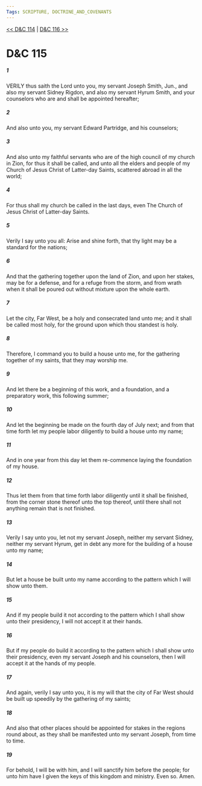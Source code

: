 ```yaml
---
Tags: SCRIPTURE, DOCTRINE_AND_COVENANTS
---
```


[<< D&C 114](DOCTRINE_AND_COVENANTS/D&C_114.md) | [D&C 116 >>](DOCTRINE_AND_COVENANTS/D&C_116.md)

# D&C 115

##### 1

VERILY thus saith the Lord unto you, my servant Joseph Smith, Jun., and also my servant Sidney Rigdon, and also my servant Hyrum Smith, and your counselors who are and shall be appointed hereafter;

##### 2

And also unto you, my servant Edward Partridge, and his counselors;

##### 3

And also unto my faithful servants who are of the high council of my church in Zion, for thus it shall be called, and unto all the elders and people of my Church of Jesus Christ of Latter-day Saints, scattered abroad in all the world;

##### 4

For thus shall my church be called in the last days, even The Church of Jesus Christ of Latter-day Saints.

##### 5

Verily I say unto you all: Arise and shine forth, that thy light may be a standard for the nations;

##### 6

And that the gathering together upon the land of Zion, and upon her stakes, may be for a defense, and for a refuge from the storm, and from wrath when it shall be poured out without mixture upon the whole earth.

##### 7

Let the city, Far West, be a holy and consecrated land unto me; and it shall be called most holy, for the ground upon which thou standest is holy.

##### 8

Therefore, I command you to build a house unto me, for the gathering together of my saints, that they may worship me.

##### 9

And let there be a beginning of this work, and a foundation, and a preparatory work, this following summer;

##### 10

And let the beginning be made on the fourth day of July next; and from that time forth let my people labor diligently to build a house unto my name;

##### 11

And in one year from this day let them re-commence laying the foundation of my house.

##### 12

Thus let them from that time forth labor diligently until it shall be finished, from the corner stone thereof unto the top thereof, until there shall not anything remain that is not finished.

##### 13

Verily I say unto you, let not my servant Joseph, neither my servant Sidney, neither my servant Hyrum, get in debt any more for the building of a house unto my name;

##### 14

But let a house be built unto my name according to the pattern which I will show unto them.

##### 15

And if my people build it not according to the pattern which I shall show unto their presidency, I will not accept it at their hands.

##### 16

But if my people do build it according to the pattern which I shall show unto their presidency, even my servant Joseph and his counselors, then I will accept it at the hands of my people.

##### 17

And again, verily I say unto you, it is my will that the city of Far West should be built up speedily by the gathering of my saints;

##### 18

And also that other places should be appointed for stakes in the regions round about, as they shall be manifested unto my servant Joseph, from time to time.

##### 19

For behold, I will be with him, and I will sanctify him before the people; for unto him have I given the keys of this kingdom and ministry. Even so. Amen.
